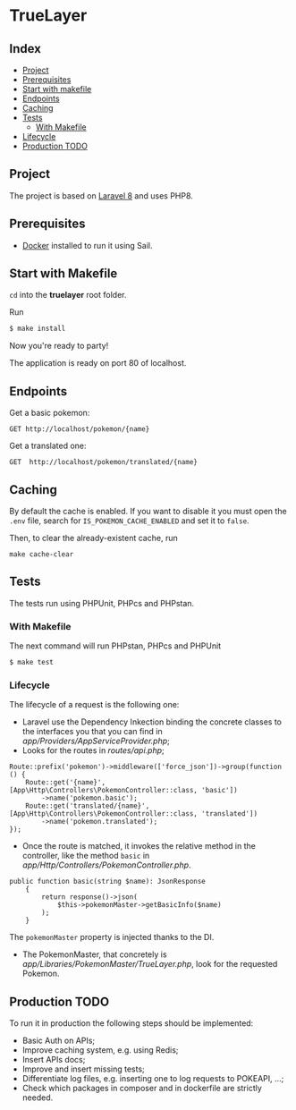 # TrueLayer

## Index

- [Project](#project)
- [Prerequisites](#prerequisites)
- [Start with makefile](#start-with-makefile)
- [Endpoints](#caching)
- [Caching](#caching)
- [Tests](#tests)
    - [With Makefile](#with-makefile)
- [Lifecycle](#lifecycle)
- [Production TODO](#production-todo)

## Project

The project is based on [Laravel 8](https://laravel.com/docs/8.x) and uses PHP8.

## Prerequisites

- [Docker](https://docker.com) installed to run it using Sail.

## Start with Makefile

`cd` into the **truelayer** root folder.

Run
```bash
$ make install
```

Now you're ready to party!

The application is ready on port 80 of localhost.

## Endpoints

Get a basic pokemon:
```
GET http://localhost/pokemon/{name}
```

Get a translated one:
```
GET  http://localhost/pokemon/translated/{name}
```

## Caching
By default the cache is enabled. If you want to disable it you must open the `.env` file, search for `IS_POKEMON_CACHE_ENABLED` and set it to `false`.

Then, to clear the already-existent cache, run
```
make cache-clear
```

## Tests
The tests run using PHPUnit, PHPcs and PHPstan.

### With Makefile

The next command will run PHPstan, PHPcs and PHPUnit
```bash
$ make test
```

### Lifecycle

The lifecycle of a request is the following one:
- Laravel use the Dependency Inkection binding the concrete classes to the interfaces you that you can find in *app/Providers/AppServiceProvider.php*;
- Looks for the routes in *routes/api.php*;
```
Route::prefix('pokemon')->middleware(['force_json'])->group(function () {
    Route::get('{name}', [App\Http\Controllers\PokemonController::class, 'basic'])
        ->name('pokemon.basic');
    Route::get('translated/{name}', [App\Http\Controllers\PokemonController::class, 'translated'])
        ->name('pokemon.translated');
});
```
- Once the route is matched, it invokes the relative method in the controller, like the method `basic` in *app/Http/Controllers/PokemonController.php*.
```
public function basic(string $name): JsonResponse
    {
        return response()->json(
            $this->pokemonMaster->getBasicInfo($name)
        );
    }
```
The `pokemonMaster` property is injected thanks to the DI.
- The PokemonMaster, that concretely is *app/Libraries/PokemonMaster/TrueLayer.php*, look for the requested Pokemon.


## Production TODO

To run it in production the following steps should be implemented:
- Basic Auth on APIs;
- Improve caching system, e.g. using Redis;
- Insert APIs docs;
- Improve and insert missing tests;
- Differentiate log files, e.g. inserting one to log requests to POKEAPI, ...;
- Check which packages in composer and in dockerfile are strictly needed.
